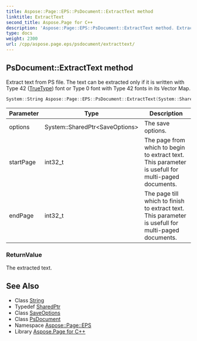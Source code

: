 ```yaml
---
title: Aspose::Page::EPS::PsDocument::ExtractText method
linktitle: ExtractText
second_title: Aspose.Page for C++
description: 'Aspose::Page::EPS::PsDocument::ExtractText method. Extract text from PS file. The text can be extracted only if it is written with Type 42 (TrueType) font or Type 0 font with Type 42 fonts in its Vector Map in C++.'
type: docs
weight: 2300
url: /cpp/aspose.page.eps/psdocument/extracttext/
---
```

## PsDocument::ExtractText method


Extract text from PS file. The text can be extracted only if it is written with Type 42 ([TrueType](../../../aspose.truetype/)) font or Type 0 font with Type 42 fonts in its Vector Map.

```cpp
System::String Aspose::Page::EPS::PsDocument::ExtractText(System::SharedPtr<SaveOptions> options, int32_t startPage=0, int32_t endPage=0)
```


| Parameter | Type | Description |
| --- | --- | --- |
| options | System::SharedPtr\<SaveOptions\> | The save options. |
| startPage | int32_t | The page from which to begin to extract text. This parameter is usefull for multi-paged documents. |
| endPage | int32_t | The page till which to finish to extract text. This parameter is usefull for multi-paged documents. |

### ReturnValue

The extracted text.

## See Also

* Class [String](../../../system/string/)
* Typedef [SharedPtr](../../../system/sharedptr/)
* Class [SaveOptions](../../../aspose.page/saveoptions/)
* Class [PsDocument](../)
* Namespace [Aspose::Page::EPS](../../)
* Library [Aspose.Page for C++](../../../)

